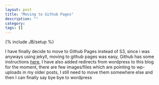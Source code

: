 ```yaml
---
layout: post
title: "Moving to Github Pages"
description: ""
category: 
tags: []
---
```

{% include JB/setup %}

I have finally decide to move to Github Pages instead of S3, since i was anyways using jekyll, moving to github pages was easy, Github has some instructions [here](https://help.github.com/articles/using-jekyll-with-pages), I have also added redirects from wordpress to this blog for the moment, there are few images/files which are pointing to wp-uploads in my older posts, I still need to move them somewhere else and then I can finally say bye bye to wordpress 
